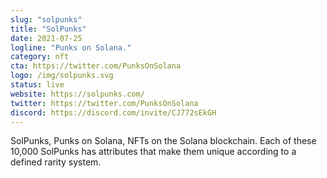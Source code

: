 ```yaml
---
slug: "solpunks"
title: "SolPunks"
date: 2021-07-25
logline: "Punks on Solana."
category: nft
cta: https://twitter.com/PunksOnSolana
logo: /img/solpunks.svg
status: live
website: https://solpunks.com/
twitter: https://twitter.com/PunksOnSolana
discord: https://discord.com/invite/CJ772sEkGH
---
```


SolPunks, Punks on Solana, NFTs on the Solana blockchain. Each of these 10,000 SolPunks has attributes that make them unique according to a defined rarity system.
